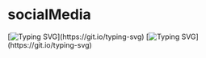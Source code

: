 # socialMedia
[![Typing SVG](https://readme-typing-svg.herokuapp.com?color=16D400&size=25&width=770&lines=Creating+our+own+social+media,!)](https://git.io/typing-svg)
[![Typing SVG](https://readme-typing-svg.herokuapp.com?size=40&color=F72F13&background=32B31013&multiline=true&lines=Let+us+edit+this+shit!!)](https://git.io/typing-svg)
